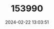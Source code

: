 ---
title: "153990"
category: "Faxonella creaseri"
draft: false
date: 2024-02-22 13:03:51
languages:
  English: ["Ouachita Fencing Crayfish"]
---